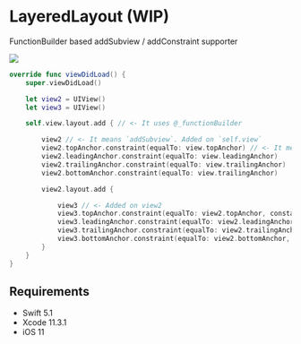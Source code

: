 # LayeredLayout (WIP)

FunctionBuilder based addSubview / addConstraint supporter

![](https://user-images.githubusercontent.com/2082134/73776228-b7276680-47ca-11ea-8e78-6d1ec7c0f8ee.png)

```swift
override func viewDidLoad() {
    super.viewDidLoad()

    let view2 = UIView()
    let view3 = UIView()

    self.view.layout.add { // <- It uses @_functionBuilder

        view2 // <- It means `addSubview`. Added on `self.view`
        view2.topAnchor.constraint(equalTo: view.topAnchor) // <- It meands `addConstraint`
        view2.leadingAnchor.constraint(equalTo: view.leadingAnchor)
        view2.trailingAnchor.constraint(equalTo: view.trailingAnchor)
        view2.bottomAnchor.constraint(equalTo: view.trailingAnchor)

        view2.layout.add {

            view3 // <- Added on view2
            view3.topAnchor.constraint(equalTo: view2.topAnchor, constant: 10)
            view3.leadingAnchor.constraint(equalTo: view2.leadingAnchor, constant: 10)
            view3.trailingAnchor.constraint(equalTo: view2.trailingAnchor, constant: -10)
            view3.bottomAnchor.constraint(equalTo: view2.bottomAnchor, constant: -10)
        }
    }
}
```

## Requirements

- Swift 5.1
- Xcode 11.3.1
- iOS 11